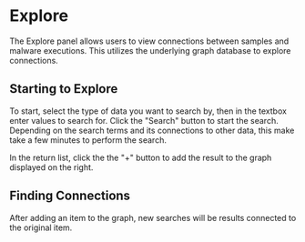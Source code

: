 # Explore

The Explore panel allows users to view connections between samples and malware executions. This utilizes the underlying graph database to explore connections.

## Starting to Explore

To start, select the type of data you want to search by, then in the textbox enter values to search for. Click the "Search" button to start the search. Depending on the search terms and its connections to other data, this make take a few minutes to perform the search.

In the return list, click the the "+" button to add the result to the graph displayed on the right.

## Finding Connections

After adding an item to the graph, new searches will be results connected to the original item.